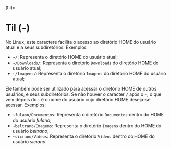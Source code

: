 (til)=
# Til (`~`)

No Linux, este caractere facilita o acesso ao diretório HOME do usuário atual e a seus subdiretórios. Exemplos:

- `~/`: Representa o diretório HOME do usuário atual;
- `~/Downloads/`: Representa o diretório `Downloads` do diretório HOME do usuário atual;
- `~/Imagens/`: Representa o diretório `Imagens` do diretório HOME do usuário atual;

Ele também pode ser utilizado para acessar o diretório HOME de outros usuários, e seus subdiretórios. Se não houver o caracter `/` após o `~`, o que vem depois do `~` é o nome do usuário cujo diretório HOME deseja-se acessar. Exemplos:

- `~fulano/Documentos`: Representa o diretório `Documentos` dentro do HOME do usuário *fulano*;
- `~beltrano/Imagens`: Representa o diretório `Imagens` dentro do HOME do usuário *beltrano*;
- `~sicrano/Vídeos`: Representa o diretório `Vídeos` dentro do HOME do usuário *sicrano*.

